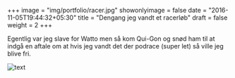 +++
image = "img/portfolio/racer.jpg"
showonlyimage = false
date = "2016-11-05T19:44:32+05:30"
title = "Dengang jeg vandt et racerløb"
draft = false
weight = 2
+++

Egentlig var jeg slave for Watto men så kom Qui-Gon og snød ham til at indgå en aftale om at hvis jeg vandt det der podrace (super let) så ville jeg blive fri. 
<!--more-->

![text](http://static.thesuperficial.com/uploads/2015/06/jake-lloyd-pod-racing-640x426.jpg)